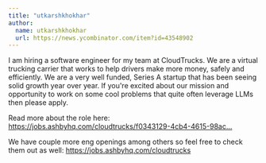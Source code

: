 ```yaml
---
title: "utkarshkhokhar"
author:
  name: utkarshkhokhar
  url: https://news.ycombinator.com/item?id=43548902
---
```

I am hiring a software engineer for my team at CloudTrucks. We are a virtual trucking carrier that works to help drivers make more money, safely and efficiently.
We are a very well funded, Series A startup that has been seeing solid growth year over year.
If you&#x27;re excited about our mission and opportunity to work on some cool problems that quite often leverage LLMs then please apply.

Read more about the role here: <a href="https:&#x2F;&#x2F;jobs.ashbyhq.com&#x2F;cloudtrucks&#x2F;f0343129-4cb4-4615-98ac-f037bc1813f9" rel="nofollow">https:&#x2F;&#x2F;jobs.ashbyhq.com&#x2F;cloudtrucks&#x2F;f0343129-4cb4-4615-98ac...</a>

We have couple more eng openings among others so feel free to check them out as well: <a href="https:&#x2F;&#x2F;jobs.ashbyhq.com&#x2F;cloudtrucks" rel="nofollow">https:&#x2F;&#x2F;jobs.ashbyhq.com&#x2F;cloudtrucks</a>
<JobApplication />
